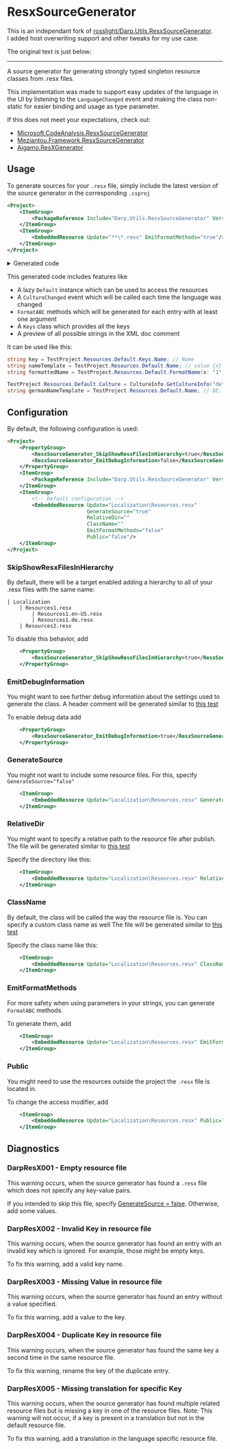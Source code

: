 # ResxSourceGenerator

This is an independant fork of [rosslight/Darp.Utils.ResxSourceGenerator](https://github.com/rosslight/Darp.Utils/tree/main/src/Darp.Utils.ResxSourceGenerator).
<br>I added host overwriting support and other tweaks for my use case.

The original text is just below:

---

A source generator for generating strongly typed singleton resource classes from .resx files.

This implementation was made to support easy updates of the language in the UI by listening to the `LanguageChanged` event
and making the class non-static for easier binding and usage as type parameter.

If this does not meet your expectations, check out:
- [Microsoft.CodeAnalysis.ResxSourceGenerator](https://www.nuget.org/packages/Microsoft.CodeAnalysis.ResxSourceGenerator)
- [Meziantou.Framework.ResxSourceGenerator](https://www.nuget.org/packages/Meziantou.Framework.ResxSourceGenerator)
- [Aigamo.ResXGenerator](https://www.nuget.org/packages/Aigamo.ResXGenerator)

## Usage

To generate sources for your `.resx` file, simply include the latest version of the source generator in the corresponding `.csproj`

```xml
<Project>
    <ItemGroup>
        <PackageReference Include="Darp.Utils.ResxSourceGenerator" Version="X.Y.Z" PrivateAssets="all"/>
    </ItemGroup>
    <ItemGroup>
        <EmbeddedResource Update="**\*.resx" EmitFormatMethods="true"/>
    </ItemGroup>
</Project>
```

<details>
    <summary>Generated code</summary>

```csharp
// <auto-generated/>

#nullable enable

namespace TestProject
{
    /// <summary>A strongly typed resource class for '/0/Resources.resx'</summary>
    internal sealed partial class Resources
    {
        private static Resources? _default;
        /// <summary>The Default implementation of <see cref="Resources"/></summary>
        public static Resources Default => _default ??= new Resources();

        public delegate void CultureChangedDelegate(global::System.Globalization.CultureInfo? oldCulture, global::System.Globalization.CultureInfo? newCulture);
        /// <summary>Called after the <see cref="Culture"/> was updated. Provides previous culture and the newly set culture</summary>
        public event CultureChangedDelegate? CultureChanged;

        private global::System.Globalization.CultureInfo? _culture;
        /// <summary>Get or set the Culture to be used for all resource lookups issued by this strongly typed resource class.</summary>
        public System.Globalization.CultureInfo? Culture
        {
            get => _culture;
            set
            {
                System.Globalization.CultureInfo? oldCulture = _culture;
                _culture = value;
                if (!System.Collections.Generic.EqualityComparer<System.Globalization.CultureInfo>.Default.Equals(oldCulture, value))
                    CultureChanged?.Invoke(oldCulture, value);
            }
        }

        ///<summary>Returns the cached ResourceManager instance used by this class.</summary>
        [global::System.ComponentModel.EditorBrowsable(global::System.ComponentModel.EditorBrowsableState.Advanced)]
        public global::System.Resources.ResourceManager ResourceManager { get; } = new global::System.Resources.ResourceManager("TestProject.Resources", typeof(Resources).Assembly);

        /// <summary>Get a resource of the <see cref="ResourceManager"/> with the configured <see cref="Culture"/> as a string</summary>
        /// <param name="resourceKey">The name of the resource to get</param>
        /// <returns>Returns the resource value as a string or the <paramref name="resourceKey"/> if it could not be found</returns>
        [global::System.Runtime.CompilerServices.MethodImpl(global::System.Runtime.CompilerServices.MethodImplOptions.AggressiveInlining)]
        public string GetResourceString(string resourceKey) => ResourceManager.GetString(resourceKey, Culture) ?? resourceKey;
        private string GetResourceString(string resourceKey, string[]? formatterNames)
        {
            var value = GetResourceString(resourceKey);
            if (formatterNames == null) return value;
            for (var i = 0; i < formatterNames.Length; i++)
            {
                value = value.Replace($"{{{formatterNames[i]}}}", $"{{{i}}}");
            }
            return value;
        }

        /// <summary>Get the resource of <see cref="Keys.@Name"/></summary>
        /// <value>value {x}</value>
        public string @Name => GetResourceString(Keys.@Name);
        /// <summary>Format the resource of <see cref="Keys.@Name"/></summary>
        /// <value>value {x}</value>
        /// <param name="x">The parameter to be used at position {0}</param>
        /// <returns>The formatted <see cref="Keys.@Name"/> string</returns>
        public string @FormatName(object? x) => string.Format(Culture, GetResourceString(@Name, new[] { "x" }), x);

        /// <summary>All keys contained in <see cref="Resources"/></summary>
        public static class Keys
        {
            /// <summary> <list type="table">
            /// <item> <term><b>Default</b></term> <description>value {x}</description> </item>
            /// <item> <term><b>de-DE</b></term> <description>DE: value {x}</description> </item>
            /// </list> </summary>
            public const string @Name = @"Name";
        }
    }
}
```
</details>

This generated code includes features like
- A lazy `Default` instance which can be used to access the resources
- A `CultureChanged` event which will be called each time the language was changed
- `FormatABC` methods which will be generated for each entry with at least one argument
- A `Keys` class which provides all the keys
- A preview of all possible strings in the XML doc comment

It can be used like this:
```csharp
string key = TestProject.Resources.Default.Keys.Name; // Name
string nameTemplate = TestProject.Resources.Default.Name; // value {x}
string formattedName = TestProject.Resources.Default.FormatName(x: "1"); // value 1

TestProject.Resources.Default.Culture = CultureInfo.GetCultureInfo("de");
string germanNameTemplate = TestProject.Resources.Default.Name; // DE: value {x}
```

## Configuration

By default, the following configuration is used:
```xml
<Project>
    <PropertyGroup>
        <ResxSourceGenerator_SkipShowResxFilesInHierarchy>true</ResxSourceGenerator_SkipShowResxFilesInHierarchy>
        <ResxSourceGenerator_EmitDebugInformation>false</ResxSourceGenerator_EmitDebugInformation>
    </PropertyGroup>
    <ItemGroup>
        <PackageReference Include="Darp.Utils.ResxSourceGenerator" Version="X.Y.Z" PrivateAssets="all"/>
    </ItemGroup>
    <ItemGroup>
        <!-- Default configuration -->
        <EmbeddedResource Update="Localization\Resources.resx"
                          GenerateSource="true"
                          RelativeDir=""
                          ClassName=""
                          EmitFormatMethods="false"
                          Public="false"/>
    </ItemGroup>
</Project>
```

### SkipShowResxFilesInHierarchy

By default, there will be a target enabled adding a hierarchy to all of your .resx files with the same name:
```
| Localization
    | Resources1.resx
        | Resources1.en-US.resx
        | Resources1.de.resx
    | Resources2.resx
```

To disable this behavior, add
```xml
    <PropertyGroup>
        <ResxSourceGenerator_SkipShowResxFilesInHierarchy>true</ResxSourceGenerator_SkipShowResxFilesInHierarchy>
    </PropertyGroup>
```

### EmitDebugInformation

You might want to see further debug information about the settings used to generate the class.
A header comment will be generated similar to [this test](https://github.com/rosslight/Darp.Utils/blob/main/test/Darp.Utils.ResxSourceGenerator.Tests/Resources/SingleString_DebugInformationAsync/Resources.Designer.g.cs)

To enable debug data add
```xml
    <PropertyGroup>
        <ResxSourceGenerator_EmitDebugInformation>true</ResxSourceGenerator_EmitDebugInformation>
    </PropertyGroup>
```

### GenerateSource

You might not want to include some resource files. For this, specify `GenerateSource="false"`
```xml
    <ItemGroup>
        <EmbeddedResource Update="Localization\Resources.resx" GenerateSource="false"/>
    </ItemGroup>
```

### RelativeDir

You might want to specify a relative path to the resource file after publish.
The file will be generated similar to [this test](https://github.com/rosslight/Darp.Utils/blob/main/test/Darp.Utils.ResxSourceGenerator.Tests/Resources/SingleString_RelativeDirAsync_NS1.NS2/Resources.Designer.g.cs)

Specify the directory like this:
```xml
    <ItemGroup>
        <EmbeddedResource Update="Localization\Resources.resx" RelativeDir="Relative.Directory"/>
    </ItemGroup>
```

### ClassName

By default, the class will be called the way the resource file is. You can specify a custom class name as well
The file will be generated similar to [this test](https://github.com/rosslight/Darp.Utils/blob/main/test/Darp.Utils.ResxSourceGenerator.Tests/Resources/SingleString_ClassNameAsync_NS1.NS2/Resources.Designer.g.cs)

Specify the class name like this:
```xml
    <ItemGroup>
        <EmbeddedResource Update="Localization\Resources.resx" ClassName="Some.Name"/>
    </ItemGroup>
```

### EmitFormatMethods

For more safety when using parameters in your strings, you can generate `FormatABC` methods.

To generate them, add
```xml
    <ItemGroup>
        <EmbeddedResource Update="Localization\Resources.resx" EmitFormatMethods="true"/>
    </ItemGroup>
```

### Public

You might need to use the resources outside the project the `.resx` file is located in.

To change the access modifier, add
```xml
    <ItemGroup>
        <EmbeddedResource Update="Localization\Resources.resx" Public="true"/>
    </ItemGroup>
```

## Diagnostics

### DarpResX001 - Empty resource file

This warning occurs, when the source generator has found a `.resx` file which does not specify any key-value pairs.

If you intended to skip this file, specify [GenerateSource = false](#GenerateSource). Otherwise, add some values.

### DarpResX002 - Invalid Key in resource file

This warning occurs, when the source generator has found an entry with an invalid key which is ignored.
For example, those might be empty keys.

To fix this warning, add a valid key name.

### DarpResX003 - Missing Value in resource file

This warning occurs, when the source generator has found an entry without a value specified.

To fix this warning, add a value to the key.

### DarpResX004 - Duplicate Key in resource file

This warning occurs, when the source generator has found the same key a second time in the same resource file.

To fix this warning, rename the key of the duplicate entry.

### DarpResX005 - Missing translation for specific Key

This warning occurs, when the source generator has found multiple related resource files but is missing a key in one of the resource files.
Note: This warning will not occur, if a key is present in a translation but not in the default resource file.

To fix this warning, add a translation in the language specific resource file.
